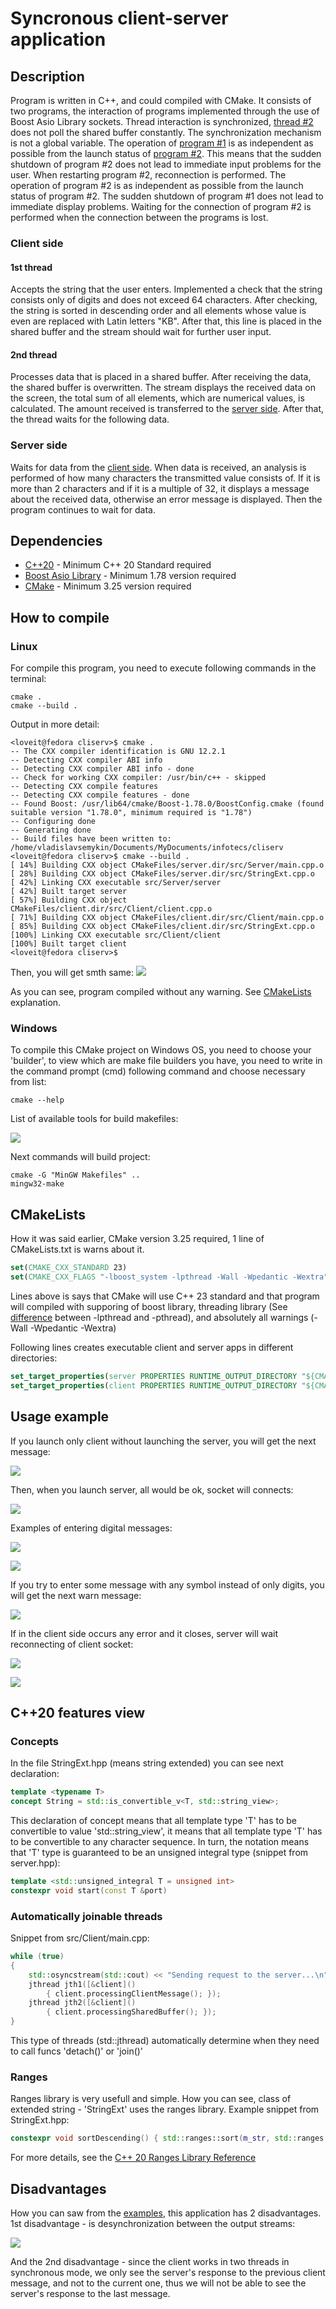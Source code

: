 # Syncronous client-server application

## Description

Program is written in C++, and could compiled with CMake. It consists of two programs, the interaction of programs implemented through the use of Boost Asio Library sockets. Thread interaction is synchronized, [thread #2](https://github.com/ViNN280801/client-server_boost.asio#1st-thread) does not poll the shared buffer constantly. The synchronization mechanism is not a global variable. The operation of [program #1](https://github.com/ViNN280801/client-server_boost.asio#client-side) is as independent as possible from the launch status of [program #2](https://github.com/ViNN280801/client-server_boost.asio#server-side). This means that the sudden shutdown of program #2 does not lead to immediate input problems for the user. When restarting program #2, reconnection is performed. The operation of program #2 is as independent as possible from the launch status of program #2. The sudden shutdown of program #1 does not lead to immediate display problems. Waiting for the connection of program #2 is performed when the connection between the programs is lost.

### Client side

#### 1st thread

Accepts the string that the user enters. Implemented a check that the string consists only of digits and does not exceed 64 characters. After checking, the string is sorted in descending order and all elements whose value is even are replaced with Latin letters "KB". After that, this line is placed in the shared buffer and the stream should wait for further user input.

#### 2nd thread

Processes data that is placed in a shared buffer. After receiving the data, the shared buffer is overwritten. The stream displays the received data on the screen, the total sum of all elements, which are numerical values, is calculated. The amount received is transferred to the [server side](https://github.com/ViNN280801/client-server_boost.asio#server-side). After that, the thread waits for the following data.

### Server side

Waits for data from the [client side](https://github.com/ViNN280801/client-server_boost.asio#server-side). When data is received, an analysis is performed of how many characters the transmitted value consists of. If it is more than 2 characters and if it is a multiple of 32, it displays a message about the received data, otherwise an error message is displayed. Then the program continues to wait for data.

## Dependencies

- [C++20](https://en.cppreference.com/w/cpp/20) - Minimum C++ 20 Standard required
- [Boost Asio Library](https://www.boost.org/doc/libs/1_75_0/doc/html/boost_asio.html) - Minimum 1.78 version required
- [CMake](https://cmake.org/) - Minimum 3.25 version required

## How to compile

### Linux

For compile this program, you need to execute following commands in the terminal:

```console
cmake .
cmake --build .
```

Output in more detail:

```console
<loveit@fedora cliserv>$ cmake .
-- The CXX compiler identification is GNU 12.2.1
-- Detecting CXX compiler ABI info
-- Detecting CXX compiler ABI info - done
-- Check for working CXX compiler: /usr/bin/c++ - skipped
-- Detecting CXX compile features
-- Detecting CXX compile features - done
-- Found Boost: /usr/lib64/cmake/Boost-1.78.0/BoostConfig.cmake (found suitable version "1.78.0", minimum required is "1.78")
-- Configuring done
-- Generating done
-- Build files have been written to: /home/vladislavsemykin/Documents/MyDocuments/infotecs/cliserv
<loveit@fedora cliserv>$ cmake --build .
[ 14%] Building CXX object CMakeFiles/server.dir/src/Server/main.cpp.o
[ 28%] Building CXX object CMakeFiles/server.dir/src/StringExt.cpp.o
[ 42%] Linking CXX executable src/Server/server
[ 42%] Built target server
[ 57%] Building CXX object CMakeFiles/client.dir/src/Client/client.cpp.o
[ 71%] Building CXX object CMakeFiles/client.dir/src/Client/main.cpp.o
[ 85%] Building CXX object CMakeFiles/client.dir/src/StringExt.cpp.o
[100%] Linking CXX executable src/Client/client
[100%] Built target client
<loveit@fedora cliserv>$
```

Then, you will get smth same:
![](img/1.png)

As you can see, program compiled without any warning. See [CMakeLists](https://github.com/ViNN280801/client-server_boost.asio#cmakelists) explanation.

### Windows

To compile this CMake project on Windows OS, you need to choose your 'builder', to view which are make file builders you have, you need to write in the command prompt (cmd) following command and choose necessary from list:

```console
cmake --help
```

List of available tools for build makefiles:

![](img/10.jpg)

Next commands will build project:

```console
cmake -G "MinGW Makefiles" ..
mingw32-make
```

## CMakeLists

How it was said earlier, CMake version 3.25 required, 1 line of CMakeLists.txt is warns about it.

```cmake
set(CMAKE_CXX_STANDARD 23)
set(CMAKE_CXX_FLAGS "-lboost_system -lpthread -Wall -Wpedantic -Wextra")
```

Lines above is says that CMake will use C++ 23 standard and that program will compiled with supporing of boost library, threading library (See [difference](https://stackoverflow.com/questions/23250863/difference-between-pthread-and-lpthread-while-compiling) between -lpthread and -pthread), and absolutely all warnings (-Wall -Wpedantic -Wextra)

Following lines creates executable client and server apps in different directories:

```cmake
set_target_properties(server PROPERTIES RUNTIME_OUTPUT_DIRECTORY "${CMAKE_SOURCE_DIR}/src/Server")
set_target_properties(client PROPERTIES RUNTIME_OUTPUT_DIRECTORY "${CMAKE_SOURCE_DIR}/src/Client")
```

## Usage example

If you launch only client without launching the server, you will get the next message:

![](img/2.png)

Then, when you launch server, all would be ok, socket will connects:

![](img/3.png)

Examples of entering digital messages:

![](img/4.png)

![](img/5.png)

If you try to enter some message with any symbol instead of only digits, you will get the next warn message:

![](img/6.png)

If in the client side occurs any error and it closes, server will wait reconnecting of client socket:

![](img/7.png)

![](img/8.png)

## C++20 features view

### Concepts

In the file StringExt.hpp (means string extended) you can see next declaration:

```cpp
template <typename T>
concept String = std::is_convertible_v<T, std::string_view>;
```

This declaration of concept means that all template type 'T' has to be convertible to value 'std::string_view', it means that all template type 'T' has to be convertible to any character sequence.
In turn, the notation means that 'T' type is guaranteed to be an unsigned integral type (snippet from server.hpp):

```cpp
template <std::unsigned_integral T = unsigned int>
constexpr void start(const T &port)
```

### Automatically joinable threads

Snippet from src/Client/main.cpp:

```cpp
while (true)
{
    std::osyncstream(std::cout) << "Sending request to the server...\n";
    jthread jth1([&client]()
        { client.processingClientMessage(); });
    jthread jth2([&client]()
        { client.processingSharedBuffer(); });
}
```

This type of threads (std::jthread) automatically determine when they need to call funcs 'detach()' or 'join()'

### Ranges

Ranges library is very usefull and simple. How you can see, class of extended string - 'StringExt' uses the ranges library. Example snippet from StringExt.hpp:

```cpp
constexpr void sortDescending() { std::ranges::sort(m_str, std::ranges::greater()); }
```

For more details, see the [C++ 20 Ranges Library Reference](https://en.cppreference.com/w/cpp/ranges)

## Disadvantages

How you can saw from the [examples](https://github.com/ViNN280801/client-server_boost.asio#usage-example), this application has 2 disadvantages. 1st disadvantage - is desynchronization between the output streams:

![](img/9.png)

And the 2nd disadvantage - since the client works in two threads in synchronous mode, we only see the server's response to the previous client message, and not to the current one, thus we will not be able to see the server's response to the last message.
